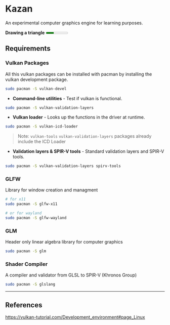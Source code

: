 # Kazan

An experimental computer graphics engine for learning purposes.

**Drawing a triangle**
<meter id="progress" min="0" max="17" optimum="17" value="6"/>


## Requirements

### Vulkan Packages

All this vulkan packages can be installed with pacman by installing the vulkan development package.
```sh
sudo pacman -S vulkan-devel
```

- **Command-line utilities** - Test if vulkan is functional.
```sh
sudo pacman -S vulkan-validation-layers
```

- **Vulkan loader** - Looks up the functions in the driver at runtime.
```sh
sudo pacman -S vulkan-icd-loader
```
> Note: `vulkan-tools`  `vulkan-validation-layers` packages already include the ICD Loader

- **Validation layers & SPIR-V tools** - Standard validation layers and SPIR-V tools.
```sh
sudo pacman -S vulkan-validation-layers spirv-tools
```

### GLFW

Library for window creation and managment
```sh
# for x11
sudo pacman -S glfw-x11

# or for wayland
sudo pacman -S glfw-wayland
``` 

### GLM

Header only linear algebra library for computer graphics
```sh
sudo pacman -S glm
```

### Shader Compiler

A compiler and validator from GLSL to SPIR-V (Khronos Group)
```sh
sudo pacman -S glslang
```

___
## References

https://vulkan-tutorial.com/Development_environment#page_Linux